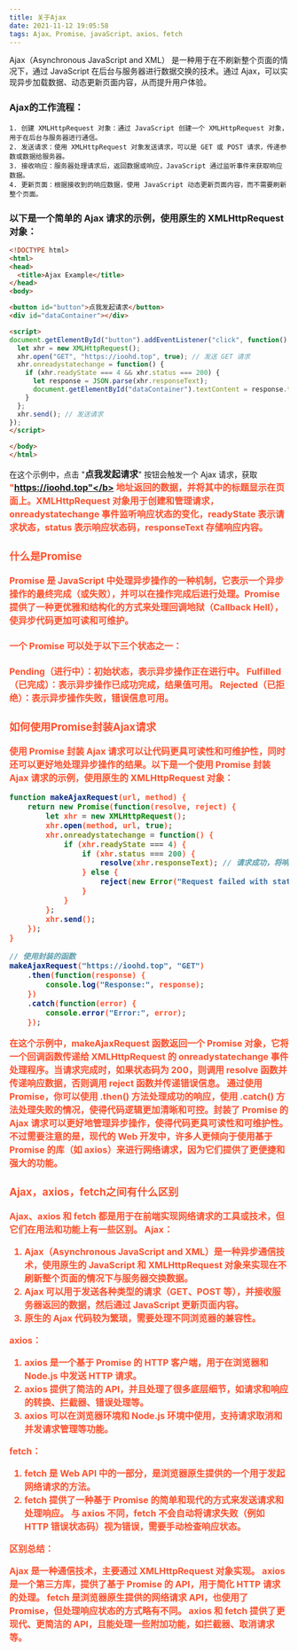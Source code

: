 ```yaml
---
title: 关于Ajax
date: 2021-11-12 19:05:58
tags: Ajax、Promise、javaScript、axios、fetch
---
```


Ajax（Asynchronous JavaScript and XML） 是一种用于在不刷新整个页面的情况下，通过 JavaScript 在后台与服务器进行数据交换的技术。通过 Ajax，可以实现异步加载数据、动态更新页面内容，从而提升用户体验。

<!-- more -->

### Ajax的工作流程：
    1. 创建 XMLHttpRequest 对象：通过 JavaScript 创建一个 XMLHttpRequest 对象，用于在后台与服务器进行通信。
    2. 发送请求：使用 XMLHttpRequest 对象发送请求，可以是 GET 或 POST 请求，传递参数或数据给服务器。
    3. 接收响应：服务器处理请求后，返回数据或响应，JavaScript 通过监听事件来获取响应数据。
    4. 更新页面：根据接收到的响应数据，使用 JavaScript 动态更新页面内容，而不需要刷新整个页面。

### 以下是一个简单的 Ajax 请求的示例，使用原生的 XMLHttpRequest 对象：

```html
<!DOCTYPE html>
<html>
<head>
  <title>Ajax Example</title>
</head>
<body>

<button id="button">点我发起请求</button>
<div id="dataContainer"></div>

<script>
document.getElementById("button").addEventListener("click", function() {
  let xhr = new XMLHttpRequest();
  xhr.open("GET", "https://ioohd.top", true); // 发送 GET 请求
  xhr.onreadystatechange = function() {
    if (xhr.readyState === 4 && xhr.status === 200) {
      let response = JSON.parse(xhr.responseText);
      document.getElementById("dataContainer").textContent = response.title;
    }
  };
  xhr.send(); // 发送请求
});
</script>

</body>
</html>
```

在这个示例中，点击 "<b style="font-size:16px;">点我发起请求</b>" 按钮会触发一个 Ajax 请求，获取 <b style="font-size:16px;color:#ff502c;">"https://ioohd.top"</b> 地址返回的数据，并将其中的标题显示在页面上。<b style="font-size:16px;color:#ff502c;">XMLHttpRequest</b> 对象用于创建和管理请求，<b style="font-size:16px;color:#ff502c;">onreadystatechange</b> 事件监听响应状态的变化，<b style="font-size:16px;color:#ff502c;">readyState</b> 表示请求状态，<b style="font-size:16px;color:#ff502c;">status</b> 表示响应状态码，<b style="font-size:16px;color:#ff502c;">responseText</b> 存储响应内容。

### 什么是Promise

Promise 是 JavaScript 中处理异步操作的一种机制，它表示一个异步操作的最终完成（或失败），并可以在操作完成后进行处理。Promise 提供了一种更优雅和结构化的方式来处理回调地狱（Callback Hell），使异步代码更加可读和可维护。
#### 一个 Promise 可以处于以下三个状态之一：

<b style="color:#ff502c;">Pending（进行中）：</b>初始状态，表示异步操作正在进行中。
<b style="color:#ff502c;">Fulfilled（已完成）：</b>表示异步操作已成功完成，结果值可用。
<b style="color:#ff502c;">Rejected（已拒绝）：</b>表示异步操作失败，错误信息可用。

### 如何使用Promise封装Ajax请求

使用 Promise 封装 Ajax 请求可以让代码更具可读性和可维护性，同时还可以更好地处理异步操作的结果。以下是一个使用 Promise 封装 Ajax 请求的示例，使用原生的 XMLHttpRequest 对象：

```javascript
function makeAjaxRequest(url, method) {
    return new Promise(function(resolve, reject) {
        let xhr = new XMLHttpRequest();
        xhr.open(method, url, true);
        xhr.onreadystatechange = function() {
            if (xhr.readyState === 4) {
                if (xhr.status === 200) {
                    resolve(xhr.responseText); // 请求成功，将响应数据传递给 resolve 函数
                } else {
                    reject(new Error("Request failed with status: " + xhr.status)); // 请求失败，将错误信息传递给 reject 函数
                }
            }
        };
        xhr.send();
    });
}

// 使用封装的函数
makeAjaxRequest("https://ioohd.top", "GET")
    .then(function(response) {
        console.log("Response:", response);
    })
    .catch(function(error) {
        console.error("Error:", error);
    });
```

在这个示例中，makeAjaxRequest 函数返回一个 Promise 对象，它将一个回调函数传递给 XMLHttpRequest 的 onreadystatechange 事件处理程序。当请求完成时，如果状态码为 200，则调用 resolve 函数并传递响应数据，否则调用 reject 函数并传递错误信息。
通过使用 Promise，你可以使用 .then() 方法处理成功的响应，使用 .catch() 方法处理失败的情况，使得代码逻辑更加清晰和可控。封装了 Promise 的 Ajax 请求可以更好地管理异步操作，使得代码更具可读性和可维护性。不过需要注意的是，现代的 Web 开发中，许多人更倾向于使用基于 Promise 的库（如 axios）来进行网络请求，因为它们提供了更便捷和强大的功能。

### Ajax，axios，fetch之间有什么区别

Ajax、axios 和 fetch 都是用于在前端实现网络请求的工具或技术，但它们在用法和功能上有一些区别。
<b style="color:#ff502c;">Ajax：</b>

1. Ajax（Asynchronous JavaScript and XML）是一种异步通信技术，使用原生的 JavaScript 和 XMLHttpRequest 对象来实现在不刷新整个页面的情况下与服务器交换数据。
2. Ajax 可以用于发送各种类型的请求（GET、POST 等），并接收服务器返回的数据，然后通过 JavaScript 更新页面内容。
3. 原生的 Ajax 代码较为繁琐，需要处理不同浏览器的兼容性。

<b style="color:#ff502c;">axios：</b>

1. axios 是一个基于 Promise 的 HTTP 客户端，用于在浏览器和 Node.js 中发送 HTTP 请求。
2. axios 提供了简洁的 API，并且处理了很多底层细节，如请求和响应的转换、拦截器、错误处理等。
3. axios 可以在浏览器环境和 Node.js 环境中使用，支持请求取消和并发请求管理等功能。

<b style="color:#ff502c;">fetch：</b>

1. fetch 是 Web API 中的一部分，是浏览器原生提供的一个用于发起网络请求的方法。
2. fetch 提供了一种基于 Promise 的简单和现代的方式来发送请求和处理响应。
与 axios 不同，fetch 不会自动将请求失败（例如 HTTP 错误状态码）视为错误，需要手动检查响应状态。

<b style="color:#ff502c;">区别总结：</b>

Ajax 是一种通信技术，主要通过 XMLHttpRequest 对象实现。
axios 是一个第三方库，提供了基于 Promise 的 API，用于简化 HTTP 请求的处理。
fetch 是浏览器原生提供的网络请求 API，也使用了 Promise，但处理响应状态的方式略有不同。
axios 和 fetch 提供了更现代、更简洁的 API，且能处理一些附加功能，如拦截器、取消请求等。
